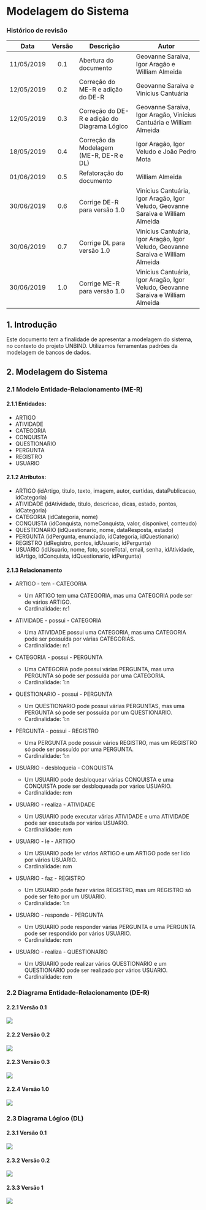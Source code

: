 # Modelagem do Sistema

### Histórico de revisão

| Data       | Versão | Descrição                                    | Autor                                                                            |
| ---------- | :----: | -------------------------------------------- | -------------------------------------------------------------------------------- |
| 11/05/2019 |  0.1   | Abertura do documento                        | Geovanne Saraiva, Igor Aragão e William Almeida                                  |
| 12/05/2019 |  0.2   | Correção do ME-R e adição do DE-R            | Geovanne Saraiva e Vinícius Cantuária                                            |
| 12/05/2019 |  0.3   | Correção do DE-R e adição do Diagrama Lógico | Geovanne Saraiva, Igor Aragão, Vinícius Cantuária e William Almeida              |
| 18/05/2019 |  0.4   | Correção da Modelagem (ME-R, DE-R e DL)      | Igor Aragão, Igor Veludo e João Pedro Mota                                       |
| 01/06/2019 |  0.5   | Refatoração do documento                     | William Almeida                                                                  |
| 30/06/2019 |  0.6   | Corrige DE-R para versão 1.0                 | Vinícius Cantuária, Igor Aragão, Igor Veludo, Geovanne Saraiva e William Almeida |
| 30/06/2019 |  0.7   | Corrige DL para versão 1.0                   | Vinícius Cantuária, Igor Aragão, Igor Veludo, Geovanne Saraiva e William Almeida |
| 30/06/2019 |  1.0   | Corrige ME-R para versão 1.0                 | Vinícius Cantuária, Igor Aragão, Igor Veludo, Geovanne Saraiva e William Almeida |

## 1. Introdução

Este documento tem a finalidade de apresentar a modelagem do sistema, no contexto do projeto UNBIND. Utilizamos ferramentas padrões da modelagem de bancos de dados.

## 2. Modelagem do Sistema

### 2.1 Modelo Entidade-Relacionamento (ME-R)

#### 2.1.1 Entidades:

- ARTIGO
- ATIVIDADE
- CATEGORIA
- CONQUISTA
- QUESTIONARIO
- PERGUNTA
- REGISTRO
- USUARIO

#### 2.1.2 Atributos:

- ARTIGO (idArtigo, titulo, texto, imagem, autor, curtidas, dataPublicacao, idCategoria)
- ATIVIDADE (idAtividade, titulo, descricao, dicas, estado, pontos, idCategoria)
- CATEGORIA (idCategoria, nome)
- CONQUISTA (idConquista, nomeConquista, valor, disponivel, conteudo)
- QUESTIONARIO (idQuestionario, nome, dataResposta, estado)
- PERGUNTA (idPergunta, enunciado, idCategoria, idQuestionario)
- REGISTRO (idRegistro, pontos, idUsuario, idPergunta)
- USUARIO (idUsuario, nome, foto, scoreTotal, email, senha, idAtividade, idArtigo, idConquista, idQuestionario, idPergunta)

#### 2.1.3 Relacionamento

- ARTIGO - tem - CATEGORIA

  - Um ARTIGO tem uma CATEGORIA, mas uma CATEGORIA pode ser de vários ARTIGO.
  - Cardinalidade: n:1

- ATIVIDADE - possui - CATEGORIA

  - Uma ATIVIDADE possui uma CATEGORIA, mas uma CATEGORIA pode ser possuída por várias CATEGORIAS.
  - Cardinalidade: n:1

- CATEGORIA - possui - PERGUNTA

  - Uma CATEGORIA pode possui várias PERGUNTA, mas uma PERGUNTA só pode ser possuída por uma CATEGORIA.
  - Cardinalidade: 1:n

- QUESTIONARIO - possui - PERGUNTA

  - Um QUESTIONARIO pode possui várias PERGUNTAS, mas uma PERGUNTA só pode ser possuída por um QUESTIONARIO.
  - Cardinalidade: 1:n

- PERGUNTA - possui - REGISTRO

  - Uma PERGUNTA pode possuir vários REGISTRO, mas um REGISTRO só pode ser possuído por uma PERGUNTA.
  - Cardinalidade: 1:n

- USUARIO - desbloqueia - CONQUISTA

  - Um USUARIO pode desbloquear várias CONQUISTA e uma CONQUISTA pode ser desbloqueada por vários USUARIO.
  - Cardinalidade: n:m

- USUARIO - realiza - ATIVIDADE

  - Um USUARIO pode executar várias ATIVIDADE e uma ATIVIDADE pode ser executada por vários USUARIO.
  - Cardinalidade: n:m

- USUARIO - le - ARTIGO

  - Um USUARIO pode ler vários ARTIGO e um ARTIGO pode ser lido por vários USUARIO.
  - Cardinalidade: n:m

- USUARIO - faz - REGISTRO

  - Um USUARIO pode fazer vários REGISTRO, mas um REGISTRO só pode ser feito por um USUARIO.
  - Cardinalidade: 1:n

- USUARIO - responde - PERGUNTA

  - Um USUARIO pode responder várias PERGUNTA e uma PERGUNTA pode ser respondido por vários USUARIO.
  - Cardinalidade: n:m

- USUARIO - realiza - QUESTIONARIO
  - Um USUARIO pode realizar vários QUESTIONARIO e um QUESTIONARIO pode ser realizado por vários USUARIO.
  - Cardinalidade: n:m

### 2.2 Diagrama Entidade-Relacionamento (DE-R)

#### 2.2.1 Versão 0.1

![](img/modelagem-sistema_der_v0.1.jpg)

#### 2.2.2 Versão 0.2

![](img/modelagem-sistema_der_v0.2.png)

#### 2.2.3 Versão 0.3

![](img/modelagem-sistema_der_v0.3.png)

#### 2.2.4 Versão 1.0

![](img/modelagem-sistema_der_v1.png)

### 2.3 Diagrama Lógico (DL)

#### 2.3.1 Versão 0.1

![](img/modelagem-sistema_dl_v0.1.png)

#### 2.3.2 Versão 0.2

![](img/modelagem-sistema_dl_v0.2.png)

#### 2.3.3 Versão 1

![](img/modelagem-sistema_dl_v1.png)
